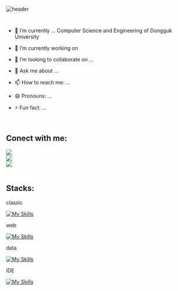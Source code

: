 <!--헤더-->
![header](https://capsule-render.vercel.app/api?type=transparent&color=000000&height=150&section=header&text=Welcome_I'm_zlwon!&fontColor=8bb9e3&fontSize=40&animation=fadeIn&fontAlignY=55)

<!--Database-->
<div style="display:flex; flex-direction:column; align-items:flex-start;">

<!--소개-->
- 🌱 I’m currently ... Computer Science and Engineering of Dongguk University
- 🔭 I’m currently working on 
- 👯 I’m looking to collaborate on ...

- 💬 Ask me about ...

- 📫 How to reach me: ...

- 😄 Pronouns: ...

- ⚡ Fun fact: ...

<!--연락처-->
## Conect with me:

 <a href="https://www.instagram.com/zl.won">
        <img src="https://skills.thijs.gg/icons?i=instagram"> 
    </a>
    <a href="https://www.instagram.com/zl.won">
        <img src="https://skills.thijs.gg/icons?i=gmail"> 
    </a> 
     <a href="https://www.instagram.com/zl.won">
        <img src="https://skills.thijs.gg/icons?i=notion"> 
    </a>
   
    
</div><br>

<!--스택-->
## Stacks:
classic

[![My Skills](https://skills.thijs.gg/icons?i=c,java,python)](https://skills.thijs.gg)

web

[![My Skills](https://skills.thijs.gg/icons?i=html,css,js)](https://skills.thijs.gg)

data

[![My Skills](https://skills.thijs.gg/icons?i=r)](https://skills.thijs.gg)

IDE

[![My Skills](https://skills.thijs.gg/icons?i=visualstudio,vscode,eclipse)](https://skills.thijs.gg)


<!--
**z1-won/z1-won** is a ✨ _special_ ✨ repository because its `README.md` (this file) appears on your GitHub profile.

Here are some ideas to get you started:

- 🔭 I’m currently working on ...
- 🌱 I’m currently learning ...
- 👯 I’m looking to collaborate on ...
- 🤔 I’m looking for help with ...
- 💬 Ask me about ...
- 📫 How to reach me: ...
- 😄 Pronouns: ...
- ⚡ Fun fact: ...
-->


